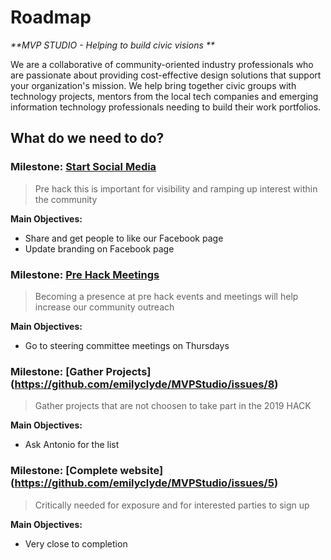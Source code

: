 
# Roadmap
_**MVP STUDIO - Helping to build civic visions **_  

We are a collaborative of community-oriented industry professionals who are passionate about providing cost-effective design solutions that support your organization's mission. We help bring together civic groups with technology projects, mentors from the local tech companies and emerging information technology professionals needing to build their work portfolios.  

## What do we need to do?  

### Milestone: [Start Social Media](https://github.com/emilyclyde/MVPStudio/milestone/1)
>Pre hack this is important for visibility and ramping up interest within the community  

**Main Objectives:**
* Share and get people to like our Facebook page
* Update branding on Facebook page


### Milestone: [Pre Hack Meetings](https://github.com/emilyclyde/MVPStudio/issues/4)
>Becoming a presence at pre hack events and meetings will help increase our community outreach

**Main Objectives:**
* Go to steering committee meetings on Thursdays 

### Milestone: [Gather Projects] (https://github.com/emilyclyde/MVPStudio/issues/8)
>Gather projects that are not choosen to take part in the 2019 HACK

**Main Objectives:**
* Ask Antonio for the list 

### Milestone: [Complete website] (https://github.com/emilyclyde/MVPStudio/issues/5)
>Critically needed for exposure and for interested parties to sign up

**Main Objectives:**
* Very close to completion
